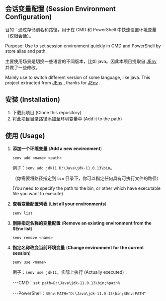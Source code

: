 ## 会话变量配置 (Session Environment Configuration)

目的：通过存储别名和路径，用于在 CMD 和 PowerShell 中快速设置环境变量（仅限会话）。

Purpose: Use to set session environment quickly in CMD and PowerShell by store alias and path.

主要使用场景是切换一些语言的不同版本，比如 java。因此本项目提取自 [JEnv](https://github.com/FelixSelter/JEnv-for-Windows) 并做了一些修改。

Mainly use to switch different version of some language, like java. This project extracted from  [JEnv](https://github.com/FelixSelter/JEnv-for-Windows) , thanks for  [JEnv](https://github.com/FelixSelter/JEnv-for-Windows) .

## 安装 (Installation)

1. 下载此项目 (Clone this repository)
2. 将此项目目录路径添加至环境变量中 (Add it to the path)

## 使用 (Usage)

1. **添加一个环境变量** (**Add a new environment**)
   
   `senv add <name> <path>` 
   
   例子：`senv add jdk11 D:\Java\jdk-11.0.13\bin`。
   
   （你需要将路径指定到 `bin` 目录下，你可以指定任何具有可执行文件的路径）
   
   (You need to specify the path to the bin, or other which have executable file you want to execute)
2. **查看变量配置列表** (**List all your environments**)
   
   `senv list` 
3. **删除指定名称的变量配置** (**Remove an existing environment from the SEnv list**)
   
   `senv remove <name>` 
4. **指定名称改变当前环境变量** (**Change environment for the current session**)
   
   `senv use <name>` 
   
   例子：`senv use jdk11`，实际上执行 (Actually executed)：
   
   ---CMD：`set path=D:\Java\jdk-11.0.13\bin;%path%` 
   
   ---PowerShell：`$Env:PATH="D:\Java\jdk-11.0.13\bin;$Env:PATH"` 
